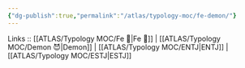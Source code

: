 ```yaml
---
{"dg-publish":true,"permalink":"/atlas/typology-moc/fe-demon/"}
---
```


Links :: [[ATLAS/Typology MOC/Fe 💉\|Fe 💉]] | [[ATLAS/Typology MOC/Demon 😈\|Demon]] | [[ATLAS/Typology MOC/ENTJ\|ENTJ]] | [[ATLAS/Typology MOC/ESTJ\|ESTJ]]
